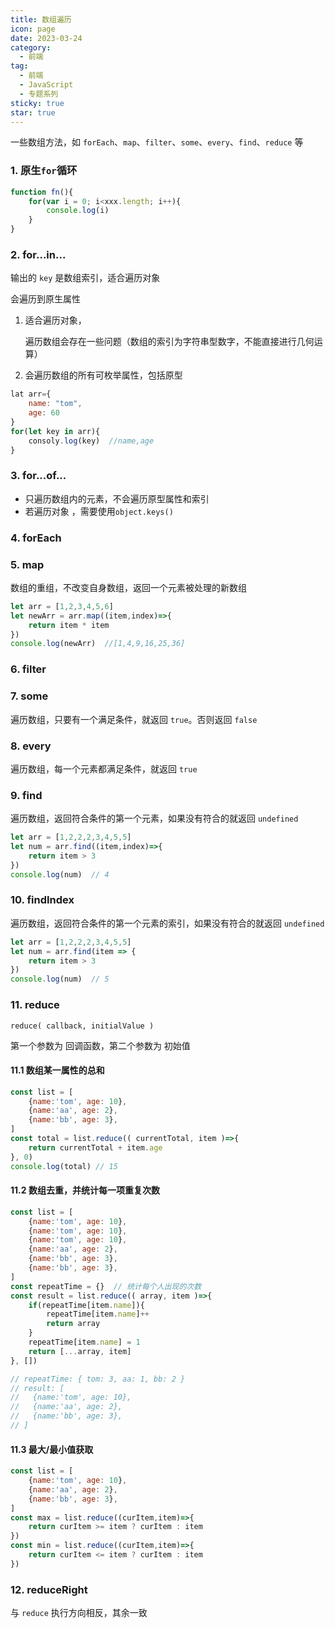 ```yaml
---
title: 数组遍历
icon: page
date: 2023-03-24
category:
  - 前端
tag:
  - 前端
  - JavaScript
  - 专题系列
sticky: true
star: true
---
```


一些数组方法，如  `forEach`、`map`、`filter`、`some`、`every`、`find`、`reduce` 等

<!-- more -->

### 1. 原生`for`循环

```javascript
function fn(){
	for(var i = 0; i<xxx.length; i++){
		console.log(i)
    }
}
```

### 2. for...in...

输出的 `key` 是数组索引，适合遍历对象

会遍历到原生属性

1. 适合遍历对象，

   遍历数组会存在一些问题（数组的索引为字符串型数字，不能直接进行几何运算）

2. 会遍历数组的所有可枚举属性，包括原型

```javascript
lat arr={
    name: "tom",
    age: 60
}
for(let key in arr){
	consoly.log(key)  //name,age
}
```



### 3. for...of...

- 只遍历数组内的元素，不会遍历原型属性和索引
- 若遍历对象 ，需要使用`object.keys()`

### 4. forEach

### 5. map

数组的重组，不改变自身数组，返回一个元素被处理的新数组

```javascript
let arr = [1,2,3,4,5,6]
let newArr = arr.map((item,index)=>{
    return item * item
})
console.log(newArr)  //[1,4,9,16,25,36]
```

### 6. filter

### 7. some

遍历数组，只要有一个满足条件，就返回 `true`。否则返回 `false`

### 8. every

遍历数组，每一个元素都满足条件，就返回 `true`

### 9. find

遍历数组，返回符合条件的第一个元素，如果没有符合的就返回 `undefined`

```javascript
let arr = [1,2,2,2,3,4,5,5]
let num = arr.find((item,index)=>{
	return item > 3
})
console.log(num)  // 4
```

### 10. findIndex

遍历数组，返回符合条件的第一个元素的索引，如果没有符合的就返回 `undefined`

```javascript
let arr = [1,2,2,2,3,4,5,5]
let num = arr.find(item => {
	return item > 3
})
console.log(num)  // 5
```

### 11. reduce

`reduce( callback, initialValue )`

第一个参数为 回调函数，第二个参数为 初始值

#### 11.1 数组某一属性的总和

```javascript
const list = [
    {name:'tom', age: 10},
    {name:'aa', age: 2},
    {name:'bb', age: 3},
]
const total = list.reduce(( currentTotal, item )=>{
    return currentTotal + item.age
}, 0)
console.log(total) // 15
```



#### 11.2 数组去重，并统计每一项重复次数

```javascript
const list = [
    {name:'tom', age: 10},
    {name:'tom', age: 10},
    {name:'tom', age: 10},
    {name:'aa', age: 2},
    {name:'bb', age: 3},
    {name:'bb', age: 3},
]
const repeatTime = {}  // 统计每个人出现的次数
const result = list.reduce(( array, item )=>{
	if(repeatTime[item.name]){
        repeatTime[item.name]++
        return array
    }
    repeatTime[item.name] = 1
    return [...array, item]
}, [])

// repeatTime: { tom: 3, aa: 1, bb: 2 }
// result: [
//   {name:'tom', age: 10},
//   {name:'aa', age: 2},
//   {name:'bb', age: 3},
// ]
```



#### 11.3 最大/最小值获取

```javascript
const list = [
    {name:'tom', age: 10},
    {name:'aa', age: 2},
    {name:'bb', age: 3},
]
const max = list.reduce((curItem,item)=>{
    return curItem >= item ? curItem : item
})
const min = list.reduce((curItem,item)=>{
    return curItem <= item ? curItem : item
})
```



### 12. reduceRight

与 `reduce` 执行方向相反，其余一致



